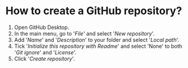 # How to create a GitHub repository?
1. Open GitHub Desktop.
2. In the main menu, go to '*File*' and select '*New repository*'.
3. Add '*Name*' and '*Description*' to your folder and select '*Local path*'.
4. Tick '*Initialize this repository with Readme*' and select 'None' to both '*Git ignore*' and '*License*'.
5. Click '*Create repository*'.